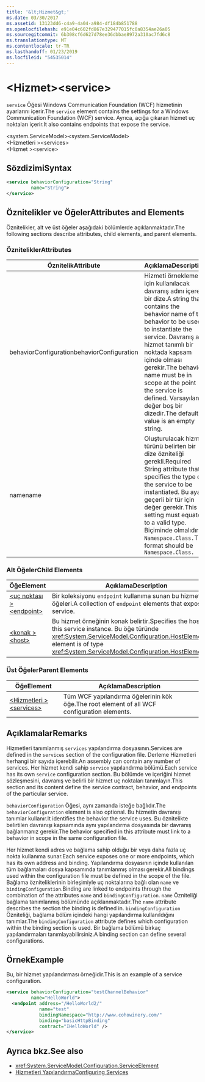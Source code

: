 ```yaml
---
title: '&lt;Hizmet&gt;'
ms.date: 03/30/2017
ms.assetid: 13123dd6-c4a9-4a04-a984-df184b851788
ms.openlocfilehash: e91e04c602fd867e329477015fc0a8354ae26a05
ms.sourcegitcommit: 6b308cf6d627d78ee36dbbae8972a310ac7fd6c8
ms.translationtype: MT
ms.contentlocale: tr-TR
ms.lasthandoff: 01/23/2019
ms.locfileid: "54535014"
---
```

# <a name="ltservicegt"></a><span data-ttu-id="a459c-102">&lt;Hizmet&gt;</span><span class="sxs-lookup"><span data-stu-id="a459c-102">&lt;service&gt;</span></span>
<span data-ttu-id="a459c-103">`service` Öğesi Windows Communication Foundation (WCF) hizmetinin ayarlarını içerir.</span><span class="sxs-lookup"><span data-stu-id="a459c-103">The `service` element contains the settings for a Windows Communication Foundation (WCF) service.</span></span> <span data-ttu-id="a459c-104">Ayrıca, açığa çıkaran hizmet uç noktaları içerir.</span><span class="sxs-lookup"><span data-stu-id="a459c-104">It also contains endpoints that expose the service.</span></span>  
  
 <span data-ttu-id="a459c-105">\<system.ServiceModel></span><span class="sxs-lookup"><span data-stu-id="a459c-105">\<system.ServiceModel></span></span>  
<span data-ttu-id="a459c-106">\<Hizmetleri ></span><span class="sxs-lookup"><span data-stu-id="a459c-106">\<services></span></span>  
<span data-ttu-id="a459c-107">\<Hizmet ></span><span class="sxs-lookup"><span data-stu-id="a459c-107">\<service></span></span>  
  
## <a name="syntax"></a><span data-ttu-id="a459c-108">Sözdizimi</span><span class="sxs-lookup"><span data-stu-id="a459c-108">Syntax</span></span>  
  
```xml  
<service behaviorConfiguration="String"
         name="String">
</service>
```  
  
## <a name="attributes-and-elements"></a><span data-ttu-id="a459c-109">Öznitelikler ve Öğeler</span><span class="sxs-lookup"><span data-stu-id="a459c-109">Attributes and Elements</span></span>  
 <span data-ttu-id="a459c-110">Öznitelikler, alt ve üst öğeler aşağıdaki bölümlerde açıklanmaktadır.</span><span class="sxs-lookup"><span data-stu-id="a459c-110">The following sections describe attributes, child elements, and parent elements.</span></span>  
  
### <a name="attributes"></a><span data-ttu-id="a459c-111">Öznitelikler</span><span class="sxs-lookup"><span data-stu-id="a459c-111">Attributes</span></span>  
  
|<span data-ttu-id="a459c-112">Öznitelik</span><span class="sxs-lookup"><span data-stu-id="a459c-112">Attribute</span></span>|<span data-ttu-id="a459c-113">Açıklama</span><span class="sxs-lookup"><span data-stu-id="a459c-113">Description</span></span>|  
|---------------|-----------------|  
|<span data-ttu-id="a459c-114">behaviorConfiguration</span><span class="sxs-lookup"><span data-stu-id="a459c-114">behaviorConfiguration</span></span>|<span data-ttu-id="a459c-115">Hizmeti örneklemek için kullanılacak davranış adını içeren bir dize.</span><span class="sxs-lookup"><span data-stu-id="a459c-115">A string that contains the behavior name of the behavior to be used to instantiate the service.</span></span> <span data-ttu-id="a459c-116">Davranış adı, hizmet tanımlı bir noktada kapsam içinde olması gerekir.</span><span class="sxs-lookup"><span data-stu-id="a459c-116">The behavior name must be in scope at the point the service is defined.</span></span> <span data-ttu-id="a459c-117">Varsayılan değer boş bir dizedir.</span><span class="sxs-lookup"><span data-stu-id="a459c-117">The default value is an empty string.</span></span>|  
|<span data-ttu-id="a459c-118">name</span><span class="sxs-lookup"><span data-stu-id="a459c-118">name</span></span>|<span data-ttu-id="a459c-119">Oluşturulacak hizmet türünü belirten bir dize özniteliği gerekli.</span><span class="sxs-lookup"><span data-stu-id="a459c-119">Required String attribute that specifies the type of the service to be instantiated.</span></span> <span data-ttu-id="a459c-120">Bu ayar, geçerli bir tür için değer gerekir.</span><span class="sxs-lookup"><span data-stu-id="a459c-120">This setting must equate to a valid type.</span></span> <span data-ttu-id="a459c-121">Biçiminde olmalıdır `Namespace.Class.`</span><span class="sxs-lookup"><span data-stu-id="a459c-121">The format should be `Namespace.Class.`</span></span>|  
  
### <a name="child-elements"></a><span data-ttu-id="a459c-122">Alt Öğeler</span><span class="sxs-lookup"><span data-stu-id="a459c-122">Child Elements</span></span>  
  
|<span data-ttu-id="a459c-123">Öğe</span><span class="sxs-lookup"><span data-stu-id="a459c-123">Element</span></span>|<span data-ttu-id="a459c-124">Açıklama</span><span class="sxs-lookup"><span data-stu-id="a459c-124">Description</span></span>|  
|-------------|-----------------|  
|[<span data-ttu-id="a459c-125">\<uç noktası ></span><span class="sxs-lookup"><span data-stu-id="a459c-125">\<endpoint></span></span>](../../../../../docs/framework/configure-apps/file-schema/wcf/endpoint-element.md)|<span data-ttu-id="a459c-126">Bir koleksiyonu `endpoint` kullanıma sunan bu hizmet öğeleri.</span><span class="sxs-lookup"><span data-stu-id="a459c-126">A collection of `endpoint` elements that expose this service.</span></span>|  
|[<span data-ttu-id="a459c-127">\<konak ></span><span class="sxs-lookup"><span data-stu-id="a459c-127">\<host></span></span>](../../../../../docs/framework/configure-apps/file-schema/wcf/host.md)|<span data-ttu-id="a459c-128">Bu hizmet örneğinin konak belirtir.</span><span class="sxs-lookup"><span data-stu-id="a459c-128">Specifies the host of this service instance.</span></span> <span data-ttu-id="a459c-129">Bu öğe türünde <xref:System.ServiceModel.Configuration.HostElement>.</span><span class="sxs-lookup"><span data-stu-id="a459c-129">This element is of type <xref:System.ServiceModel.Configuration.HostElement>.</span></span>|  
  
### <a name="parent-elements"></a><span data-ttu-id="a459c-130">Üst Öğeler</span><span class="sxs-lookup"><span data-stu-id="a459c-130">Parent Elements</span></span>  
  
|<span data-ttu-id="a459c-131">Öğe</span><span class="sxs-lookup"><span data-stu-id="a459c-131">Element</span></span>|<span data-ttu-id="a459c-132">Açıklama</span><span class="sxs-lookup"><span data-stu-id="a459c-132">Description</span></span>|  
|-------------|-----------------|  
|[<span data-ttu-id="a459c-133">\<Hizmetleri ></span><span class="sxs-lookup"><span data-stu-id="a459c-133">\<services></span></span>](../../../../../docs/framework/configure-apps/file-schema/wcf/services.md)|<span data-ttu-id="a459c-134">Tüm WCF yapılandırma öğelerinin kök öğe.</span><span class="sxs-lookup"><span data-stu-id="a459c-134">The root element of all WCF configuration elements.</span></span>|  
  
## <a name="remarks"></a><span data-ttu-id="a459c-135">Açıklamalar</span><span class="sxs-lookup"><span data-stu-id="a459c-135">Remarks</span></span>  
 <span data-ttu-id="a459c-136">Hizmetleri tanımlanmış `services` yapılandırma dosyasının.</span><span class="sxs-lookup"><span data-stu-id="a459c-136">Services are defined in the `services` section of the configuration file.</span></span> <span data-ttu-id="a459c-137">Derleme Hizmetleri herhangi bir sayıda içerebilir.</span><span class="sxs-lookup"><span data-stu-id="a459c-137">An assembly can contain any number of services.</span></span> <span data-ttu-id="a459c-138">Her hizmet kendi sahip `service` yapılandırma bölümü.</span><span class="sxs-lookup"><span data-stu-id="a459c-138">Each service has its own `service` configuration section.</span></span> <span data-ttu-id="a459c-139">Bu bölümde ve içeriğini hizmet sözleşmesini, davranış ve belirli bir hizmet uç noktaları tanımlayın.</span><span class="sxs-lookup"><span data-stu-id="a459c-139">This section and its content define the service contract, behavior, and endpoints of the particular service.</span></span>  
  
 <span data-ttu-id="a459c-140">`behaviorConfiguration` Öğesi, aynı zamanda isteğe bağlıdır.</span><span class="sxs-lookup"><span data-stu-id="a459c-140">The `behaviorConfiguration` element is also optional.</span></span> <span data-ttu-id="a459c-141">Bu hizmetin davranışı tanımlar kullanır.</span><span class="sxs-lookup"><span data-stu-id="a459c-141">It identifies the behavior the service uses.</span></span> <span data-ttu-id="a459c-142">Bu öznitelikte belirtilen davranışı kapsamında aynı yapılandırma dosyasında bir davranış bağlanmanız gerekir.</span><span class="sxs-lookup"><span data-stu-id="a459c-142">The behavior specified in this attribute must link to a behavior in scope in the same configuration file.</span></span>  
  
 <span data-ttu-id="a459c-143">Her hizmet kendi adres ve bağlama sahip olduğu bir veya daha fazla uç nokta kullanıma sunar.</span><span class="sxs-lookup"><span data-stu-id="a459c-143">Each service exposes one or more endpoints, which has its own address and binding.</span></span> <span data-ttu-id="a459c-144">Yapılandırma dosyasının içinde kullanılan tüm bağlamaları dosya kapsamında tanımlanmış olması gerekir.</span><span class="sxs-lookup"><span data-stu-id="a459c-144">All bindings used within the configuration file must be defined in the scope of the file.</span></span> <span data-ttu-id="a459c-145">Bağlama özniteliklerinin birleşimiyle uç noktalarına bağlı olan `name` ve `bindingConfiguration`.</span><span class="sxs-lookup"><span data-stu-id="a459c-145">Binding are linked to endpoints through the combination of the attributes `name` and `bindingConfiguration`.</span></span> <span data-ttu-id="a459c-146">`name` Özniteliği bağlama tanımlanmış bölümünde açıklanmaktadır.</span><span class="sxs-lookup"><span data-stu-id="a459c-146">The `name` attribute describes the section the binding is defined in.</span></span> <span data-ttu-id="a459c-147">`bindingConfiguration` Özniteliği, bağlama bölüm içindeki hangi yapılandırma kullanıldığını tanımlar.</span><span class="sxs-lookup"><span data-stu-id="a459c-147">The `bindingConfiguration` attribute defines which configuration within the binding section is used.</span></span> <span data-ttu-id="a459c-148">Bir bağlama bölümü birkaç yapılandırmaları tanımlayabilirsiniz.</span><span class="sxs-lookup"><span data-stu-id="a459c-148">A binding section can define several configurations.</span></span>  
  
## <a name="example"></a><span data-ttu-id="a459c-149">Örnek</span><span class="sxs-lookup"><span data-stu-id="a459c-149">Example</span></span>  
 <span data-ttu-id="a459c-150">Bu, bir hizmet yapılandırması örneğidir.</span><span class="sxs-lookup"><span data-stu-id="a459c-150">This is an example of a service configuration.</span></span>  
  
```xml  
<service behaviorConfiguration="testChannelBehavior"
         name="HelloWorld">
  <endpoint address="/HelloWorld2/"
            name="test"
            bindingNamespace="http://www.cohowinery.com/"
            binding="basicHttpBinding"
            contract="IHelloWorld" />
</service>
```  
  
## <a name="see-also"></a><span data-ttu-id="a459c-151">Ayrıca bkz.</span><span class="sxs-lookup"><span data-stu-id="a459c-151">See also</span></span>
- <xref:System.ServiceModel.Configuration.ServiceElement>
- [<span data-ttu-id="a459c-152">Hizmetleri Yapılandırma</span><span class="sxs-lookup"><span data-stu-id="a459c-152">Configuring Services</span></span>](../../../../../docs/framework/wcf/configuring-services.md)
